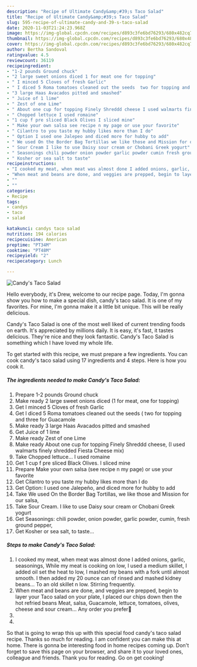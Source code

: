 ```yaml
---
description: "Recipe of Ultimate Candy&amp;#39;s Taco Salad"
title: "Recipe of Ultimate Candy&amp;#39;s Taco Salad"
slug: 595-recipe-of-ultimate-candy-and-39-s-taco-salad
date: 2020-11-03T21:24:23.968Z
image: https://img-global.cpcdn.com/recipes/d893c3fe6bd76293/680x482cq70/candys-taco-salad-recipe-main-photo.jpg
thumbnail: https://img-global.cpcdn.com/recipes/d893c3fe6bd76293/680x482cq70/candys-taco-salad-recipe-main-photo.jpg
cover: https://img-global.cpcdn.com/recipes/d893c3fe6bd76293/680x482cq70/candys-taco-salad-recipe-main-photo.jpg
author: Bertha Sandoval
ratingvalue: 4.5
reviewcount: 36119
recipeingredient:
- "1-2 pounds Ground chuck"
- "2 large sweet onions diced 1 for meat one for topping"
- " I minced 5 Cloves of fresh Garlic"
- " I diced 5 Roma tomatoes cleaned out the seeds  two for topping and three for Guacamole"
- "3 large Haas Avacados pitted and smashed"
- " Juice of 1 lime"
- " Zest of one Lime"
- " About one cup for topping Finely Shreddd cheese I used walmarts finely shredded Fiesta Cheese mix"
- " Chopped lettuce I used romaine"
- "1 cup f pre sliced Black Olives I sliced mine"
- " Make your own salsa see recipe n my page or use your favorite"
- " Cilantro to you taste my hubby likes more than I do"
- " Option I used one Jalepeo and diced more for hubby to add"
- " We used On the Border Bag Tortillas we like those and Mission for our salsa"
- " Sour Cream I like to use Daisy sour cream or Chobani Greek yogurt"
- " Seasonings chili powder onion powder garlic powder cumin fresh ground pepper"
- " Kosher or sea salt to taste"
recipeinstructions:
- "I cooked my meat, when meat was almost done I added onions, garlic, seasonings, While my meat is cooking on low, I used a medium skillet, I added oil set the heat to low, I mashed my beans with a fork until almost smooth. I then added my 20 ounce can of rinsed and mashed kidney beans... To an old skillet n low. Stirring frequently."
- "When meat and beans are done, and veggies are prepped, begin to layer your Taco salad on your plate, I placed our chips down then the hot refried beans Meat, salsa, Guacamole, lettuce, tomatoes, olives, cheese and sour cream... Any order you prefer🙂"
- ""
- ""
categories:
- Recipe
tags:
- candys
- taco
- salad

katakunci: candys taco salad 
nutrition: 194 calories
recipecuisine: American
preptime: "PT34M"
cooktime: "PT48M"
recipeyield: "2"
recipecategory: Lunch

---
```



![Candy&#39;s Taco Salad](https://img-global.cpcdn.com/recipes/d893c3fe6bd76293/680x482cq70/candys-taco-salad-recipe-main-photo.jpg)

Hello everybody, it's Drew, welcome to our recipe page. Today, I'm gonna show you how to make a special dish, candy&#39;s taco salad. It is one of my favorites. For mine, I'm gonna make it a little bit unique. This will be really delicious.



Candy&#39;s Taco Salad is one of the most well liked of current trending foods on earth. It's appreciated by millions daily. It is easy, it's fast, it tastes delicious. They're nice and they look fantastic. Candy&#39;s Taco Salad is something which I have loved my whole life.


To get started with this recipe, we must prepare a few ingredients. You can cook candy&#39;s taco salad using 17 ingredients and 4 steps. Here is how you cook it.

<!--inarticleads1-->

##### The ingredients needed to make Candy&#39;s Taco Salad:

1. Prepare 1-2 pounds Ground chuck
1. Make ready 2 large sweet onions diced (1 for meat, one for topping)
1. Get  I minced 5 Cloves of fresh Garlic
1. Get  I diced 5 Roma tomatoes cleaned out the seeds ( two for topping and three for Guacamole
1. Make ready 3 large Haas Avacados pitted and smashed
1. Get  Juice of 1 lime
1. Make ready  Zest of one Lime
1. Make ready  About one cup for topping Finely Shreddd cheese, (I used walmarts finely shredded Fiesta Cheese mix)
1. Take  Chopped lettuce... I used romaine
1. Get 1 cup f pre sliced Black Olives. I sliced mine
1. Prepare  Make your own salsa (see recipe n my page) or use your favorite
1. Get  Cilantro to you taste my hubby likes more than I do
1. Get  Option: I used one Jalepeño, and diced more for hubby to add
1. Take  We used On the Border Bag Tortillas, we like those and Mission for our salsa,
1. Take  Sour Cream. I like to use Daisy sour cream or Chobani Greek yogurt
1. Get  Seasonings: chili powder, onion powder, garlic powder, cumin, fresh ground pepper,
1. Get  Kosher or sea salt, to taste...




<!--inarticleads2-->

##### Steps to make Candy&#39;s Taco Salad:

1. I cooked my meat, when meat was almost done I added onions, garlic, seasonings, While my meat is cooking on low, I used a medium skillet, I added oil set the heat to low, I mashed my beans with a fork until almost smooth. I then added my 20 ounce can of rinsed and mashed kidney beans... To an old skillet n low. Stirring frequently.
1. When meat and beans are done, and veggies are prepped, begin to layer your Taco salad on your plate, I placed our chips down then the hot refried beans Meat, salsa, Guacamole, lettuce, tomatoes, olives, cheese and sour cream... Any order you prefer🙂
1. 
1. 




So that is going to wrap this up with this special food candy&#39;s taco salad recipe. Thanks so much for reading. I am confident you can make this at home. There is gonna be interesting food in home recipes coming up. Don't forget to save this page on your browser, and share it to your loved ones, colleague and friends. Thank you for reading. Go on get cooking!

